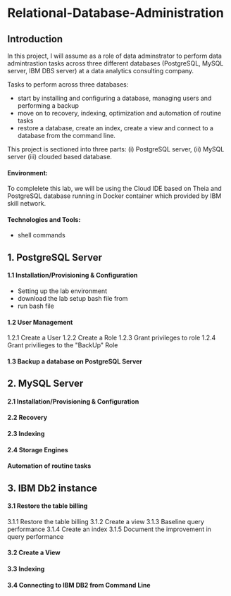 # Relational-Database-Administration

## Introduction
In this project, I will assume as a role of data adminstrator to perform data admintrastion tasks across three different databases (PostgreSQL, MySQL server, IBM DBS server) at a data analytics consulting company.

Tasks to perform across three databases: 
-  start by installing and configuring a database, managing users and performing a backup
-  move on to recovery, indexing, optimization and automation of routine tasks
-  restore a database, create an index, create a view and connect to a database from the command line.

This project is sectioned into three parts: (i) PostgreSQL server, (ii) MySQL server (iii) clouded based database. 

#### Environment: 
To complelete  this lab, we will be using the Cloud IDE based on Theia and PostgreSQL database running in Docker container which provided by IBM skill network. 

#### Technologies and Tools: 
- shell commands 


## 1. PostgreSQL Server

#### 1.1 Installation/Provisioning & Configuration 
- Setting up the lab environment
- download the lab setup bash file from 
- run bash file 

#### 1.2 User Management

1.2.1 Create a User 
1.2.2 Create a Role 
1.2.3 Grant privileges to role 
1.2.4 Grant privilieges to the "BackUp" Role

#### 1.3 Backup a database on PostgreSQL Server 

## 2. MySQL Server

#### 2.1 Installation/Provisioning & Configuration  
#### 2.2 Recovery
#### 2.3 Indexing 
#### 2.4 Storage Engines
#### Automation of routine tasks 

## 3. IBM Db2 instance 

#### 3.1 Restore the table billing 

3.1.1 Restore the table billing
3.1.2 Create a view 
3.1.3 Baseline query performance 
3.1.4 Create an index 
3.1.5 Document the improvement in query performance 

#### 3.2 Create a View
#### 3.3 Indexing
#### 3.4 Connecting to IBM DB2 from Command Line 


